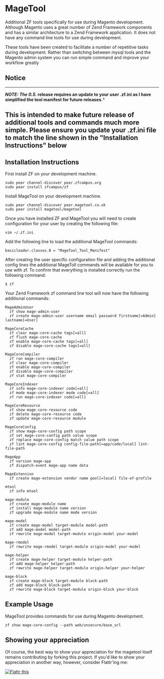 # MageTool #

Additional ZF tools specifically for use during Magento development. Although Magento uses a great number of Zend Framework components and has a similar architecture to a Zend Framework application. It does not have any command line tools for use during development.

These tools have been created to facilitate a number of repetitive tasks during development. Rather than switching between mysql tools and the Magento admin system you can run simple command and improve your workflow greatly

## Notice ##

----
***NOTE: The 0.5.* release requires an update to your user .zf.ini as I have simplified the tool manifest for future releases.***

This is intended to make future release of additional tools and commands much more simple. Please ensure you update your .zf.ini file to match the line shown in the "Installation Instructions" below 
----

## Installation Instructions ##

First install ZF on your development machine.

	sudo pear channel-discover pear.zfcampus.org
	sudo pear install zfcampus/zf
	
Install MageTool on your development machine.

	sudo pear channel-discover pear.magetool.co.uk
	sudo pear install magetool/magetool
	
Once you have installed ZF and MageTool you will need to create configuration for your user by creating the following file:

	vim ~/.zf.ini
	
Add the following line to load the additional MageTool commands:

	basicloader.classes.0 = "MageTool_Tool_Manifest"
	
After creating the user specific configuration file and adding the additional config lines the additional MageToll commands will be available for you to use with zf. To confirm that everything is installed correctly run the following command:

	$ zf
	
Your Zend Framework zf command line tool will now have the following additional commands:

    MageAdminUser
      zf show mage-admin-user
      zf create mage-admin-user username email password firstname[=Admin] lastname[=User]

    MageCoreCache
      zf clear mage-core-cache tags[=all]
      zf flush mage-core-cache
      zf enable mage-core-cache tags[=all]
      zf disable mage-core-cache tags[=all]

    MageCoreCompiler
      zf run mage-core-compiler
      zf clear mage-core-compiler
      zf enable mage-core-compiler
      zf disable mage-core-compiler
      zf stat mage-core-compiler

    MageCoreIndexer
      zf info mage-core-indexer code[=all]
      zf mode mage-core-indexer mode code[=all]
      zf run mage-core-indexer code[=all]

    MageCoreResource
      zf show mage-core-resource code
      zf delete mage-core-resource code
      zf update mage-core-resource module

    MageCoreConfig
      zf show mage-core-config path scope
      zf set mage-core-config path value scope
      zf replace mage-core-config match value path scope
      zf lint mage-core-config config-file-path[=app/code/local] lint-file-path

    MageApp
      zf version mage-app
      zf dispatch-event mage-app name data

    MageExtension
      zf create mage-extension vendor name pool[=local] file-of-profile

    mtool
      zf info mtool

    mage-module
      zf create mage-module name
      zf install mage-module name version
      zf upgrade mage-module name mode version

    mage-model
      zf create mage-model target-module model-path
      zf add mage-model model-path
      zf rewrite mage-model target-module origin-model your-model

    mage-rmodel
      zf rewrite mage-rmodel target-module origin-model your-model

    mage-helper
      zf create mage-helper target-module helper-path
      zf add mage-helper helper-path
      zf rewrite mage-helper target-module origin-helper your-helper

    mage-block
      zf create mage-block target-module block-path
      zf add mage-block block-path
      zf rewrite mage-block target-module origin-block your-block
	
## Example Usage ##

MageTool provides commands for use during Magento development.

	zf show mage-core-config --path web/unsecure/base_url
	
## Showing your appreciation ##

Of course, the best way to show your appreciation for the magetool itself remains
contributing by forking this project.  If you'd like to show your appreciation in
another way, however, consider Flattr'ing me:

[![Flattr this][2]][1]

[1]: http://flattr.com/thing/71078/MageTool
[2]: http://api.flattr.com/button/button-compact-static-100x17.png	